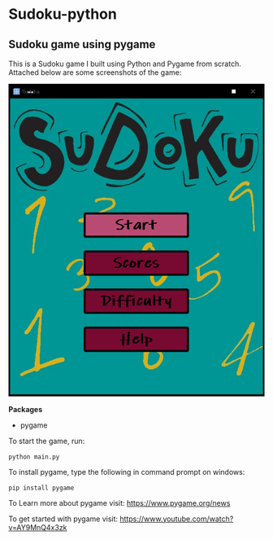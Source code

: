 # Sudoku-python
## Sudoku game using pygame

This is a Sudoku game I built using Python and Pygame from scratch. Attached below are some screenshots of the game:

![Alt text](Data/images/ss1.png?raw=true "Title")


**Packages**

- pygame

To start the game, run:

```
python main.py
```

To install pygame, type the following in command prompt on windows:
```
pip install pygame
```

To Learn more about pygame visit: https://www.pygame.org/news

To get started with pygame visit: https://www.youtube.com/watch?v=AY9MnQ4x3zk
